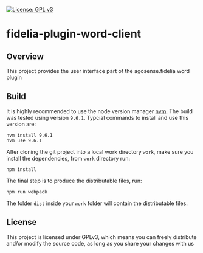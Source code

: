 [![License: GPL v3](https://img.shields.io/badge/License-GPL%20v3-blue.svg)](https://www.gnu.org/licenses/gpl-3.0)
# fidelia-plugin-word-client
## Overview
This project provides the user interface part of the agosense.fidelia word plugin
## Build
It is highly recommended to use the node version manager [nvm](https://github.com/creationix/nvm).
The build was tested using version `9.6.1`.
Typcial commands to install and use this version are:
```
nvm install 9.6.1
nvm use 9.6.1
```
After cloning the git project into a local work directory `work`, make sure you install the dependencies, from `work` directory run:
```
npm install
```
The final step is to produce the distributable files, run:
```
npm run webpack
```
The folder `dist` inside your `work` folder will contain the distributable files.
## License
This project is licensed under GPLv3, which means you can freely distribute and/or modify the source code, as long as you share your changes with us
